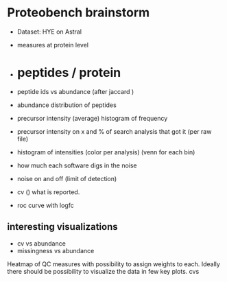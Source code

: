 # Proteobench brainstorm

- Dataset: HYE on Astral
- measures at protein level
- # peptides / protein
- peptide ids vs abundance (after jaccard ) 
- abundance distribution of peptides
- precursor intensity (average) histogram of frequency
- precursor intensity on x and % of search analysis that got it (per raw file)
- histogram of intensities (color per analysis) (venn for each bin)

- how much each software digs in the noise
- noise on and off (limit of detection)

- cv () what is reported.
- roc curve with logfc

## interesting visualizations 
- cv vs abundance 
- missingness vs abundance


Heatmap of QC measures with possibility to assign weights to each. Ideally there should be possibility to visualize the data in few key plots.
 cvs 
